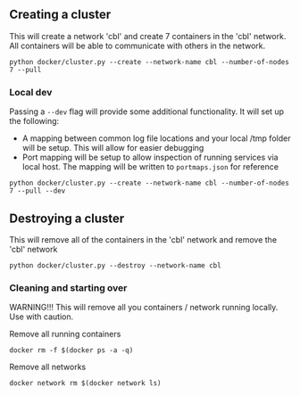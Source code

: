 ## Creating a cluster

This will create a network 'cbl' and create 7 containers in the 'cbl' network.
All containers will be able to communicate with others in the network.

```
python docker/cluster.py --create --network-name cbl --number-of-nodes 7 --pull
```

### Local dev

Passing a `--dev` flag will provide some additional functionality.
It will set up the following:
- A mapping between common log file locations and your local /tmp folder will be setup. This will allow for easier debugging
- Port mapping will be setup to allow inspection of running services via local host. The mapping will be written to `portmaps.json` for reference 

```
python docker/cluster.py --create --network-name cbl --number-of-nodes 7 --pull --dev
```

## Destroying a cluster

This will remove all of the containers in the 'cbl' network and remove the 'cbl' network

```
python docker/cluster.py --destroy --network-name cbl
```

### Cleaning and starting over

WARNING!!! This will remove all you containers / network running locally. Use with caution.

Remove all running containers
```
docker rm -f $(docker ps -a -q)
```

Remove all networks
```
docker network rm $(docker network ls)
```